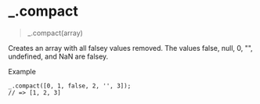 # _.compact  
>_.compact(array)  

Creates an array with all falsey values removed. The values false, null, 0, "", undefined, and NaN are falsey.  

Example  
```
_.compact([0, 1, false, 2, '', 3]);
// => [1, 2, 3]
```
